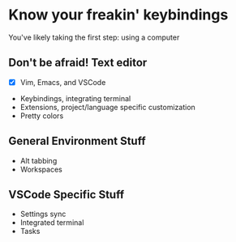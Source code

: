# Know your freakin' keybindings
You've likely taking the first step: using a computer

## Don't be afraid! Text editor

* [x] Vim, Emacs, and VSCode
* Keybindings, integrating terminal
* Extensions, project/language specific customization
* Pretty colors

## General Environment Stuff

* Alt tabbing
* Workspaces

## VSCode Specific Stuff

* Settings sync
* Integrated terminal
* Tasks
